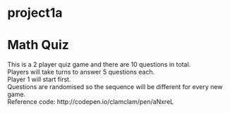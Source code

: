 # project1a

<h1>Math Quiz</h1>

<p>This is a 2 player quiz game and there are 10 questions in total.
<br>
Players will take turns to answer 5 questions each.
<br>
Player 1 will start first.
<br>
Questions are randomised so the sequence will be different for every new game. 
<br>
Reference code:
http://codepen.io/clamclam/pen/aNxreL

</p>

